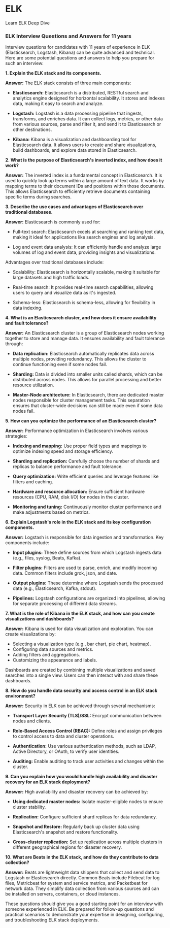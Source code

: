 # ELK
Learn ELK Deep Dive

### ELK Interview Questions and Answers for 11 years
Interview questions for candidates with 11 years of experience in ELK (Elasticsearch, Logstash, Kibana) can be quite advanced and technical. Here are some potential questions and answers to help you prepare for such an interview:

**1. Explain the ELK stack and its components.**

**Answer:** The ELK stack consists of three main components:

- **Elasticsearch:** Elasticsearch is a distributed, RESTful search and analytics engine designed for horizontal scalability. It stores and indexes data, making it easy to search and analyze.

- **Logstash:** Logstash is a data processing pipeline that ingests, transforms, and enriches data. It can collect logs, metrics, or other data from various sources, parse and filter it, and send it to Elasticsearch or other destinations.

- **Kibana:** Kibana is a visualization and dashboarding tool for Elasticsearch data. It allows users to create and share visualizations, build dashboards, and explore data stored in Elasticsearch.

**2. What is the purpose of Elasticsearch's inverted index, and how does it work?**

**Answer:** The inverted index is a fundamental concept in Elasticsearch. It is used to quickly look up terms within a large amount of text data. It works by mapping terms to their document IDs and positions within those documents. This allows Elasticsearch to efficiently retrieve documents containing specific terms during searches.

**3. Describe the use cases and advantages of Elasticsearch over traditional databases.**

**Answer:** Elasticsearch is commonly used for:

- Full-text search: Elasticsearch excels at searching and ranking text data, making it ideal for applications like search engines and log analysis.

- Log and event data analysis: It can efficiently handle and analyze large volumes of log and event data, providing insights and visualizations.

Advantages over traditional databases include:

- Scalability: Elasticsearch is horizontally scalable, making it suitable for large datasets and high traffic loads.

- Real-time search: It provides real-time search capabilities, allowing users to query and visualize data as it's ingested.

- Schema-less: Elasticsearch is schema-less, allowing for flexibility in data indexing.

**4. What is an Elasticsearch cluster, and how does it ensure availability and fault tolerance?**

**Answer:** An Elasticsearch cluster is a group of Elasticsearch nodes working together to store and manage data. It ensures availability and fault tolerance through:

- **Data replication:** Elasticsearch automatically replicates data across multiple nodes, providing redundancy. This allows the cluster to continue functioning even if some nodes fail.

- **Sharding:** Data is divided into smaller units called shards, which can be distributed across nodes. This allows for parallel processing and better resource utilization.

- **Master-Node architecture:** In Elasticsearch, there are dedicated master nodes responsible for cluster management tasks. This separation ensures that cluster-wide decisions can still be made even if some data nodes fail.

**5. How can you optimize the performance of an Elasticsearch cluster?**

**Answer:** Performance optimization in Elasticsearch involves various strategies:

- **Indexing and mapping:** Use proper field types and mappings to optimize indexing speed and storage efficiency.

- **Sharding and replication:** Carefully choose the number of shards and replicas to balance performance and fault tolerance.

- **Query optimization:** Write efficient queries and leverage features like filters and caching.

- **Hardware and resource allocation:** Ensure sufficient hardware resources (CPU, RAM, disk I/O) for nodes in the cluster.

- **Monitoring and tuning:** Continuously monitor cluster performance and make adjustments based on metrics.

**6. Explain Logstash's role in the ELK stack and its key configuration components.**

**Answer:** Logstash is responsible for data ingestion and transformation. Key components include:

- **Input plugins:** These define sources from which Logstash ingests data (e.g., files, syslog, Beats, Kafka).

- **Filter plugins:** Filters are used to parse, enrich, and modify incoming data. Common filters include grok, json, and date.

- **Output plugins:** These determine where Logstash sends the processed data (e.g., Elasticsearch, Kafka, stdout).

- **Pipelines:** Logstash configurations are organized into pipelines, allowing for separate processing of different data streams.

**7. What is the role of Kibana in the ELK stack, and how can you create visualizations and dashboards?**

**Answer:** Kibana is used for data visualization and exploration. You can create visualizations by:

- Selecting a visualization type (e.g., bar chart, pie chart, heatmap).
- Configuring data sources and metrics.
- Adding filters and aggregations.
- Customizing the appearance and labels.

Dashboards are created by combining multiple visualizations and saved searches into a single view. Users can then interact with and share these dashboards.

**8. How do you handle data security and access control in an ELK stack environment?**

**Answer:** Security in ELK can be achieved through several mechanisms:

- **Transport Layer Security (TLS)/SSL:** Encrypt communication between nodes and clients.

- **Role-Based Access Control (RBAC):** Define roles and assign privileges to control access to data and cluster operations.

- **Authentication:** Use various authentication methods, such as LDAP, Active Directory, or OAuth, to verify user identities.

- **Auditing:** Enable auditing to track user activities and changes within the cluster.

**9. Can you explain how you would handle high availability and disaster recovery for an ELK stack deployment?**

**Answer:** High availability and disaster recovery can be achieved by:

- **Using dedicated master nodes:** Isolate master-eligible nodes to ensure cluster stability.

- **Replication:** Configure sufficient shard replicas for data redundancy.

- **Snapshot and Restore:** Regularly back up cluster data using Elasticsearch's snapshot and restore functionality.

- **Cross-cluster replication:** Set up replication across multiple clusters in different geographical regions for disaster recovery.

**10. What are Beats in the ELK stack, and how do they contribute to data collection?**

**Answer:** Beats are lightweight data shippers that collect and send data to Logstash or Elasticsearch directly. Common Beats include Filebeat for log files, Metricbeat for system and service metrics, and Packetbeat for network data. They simplify data collection from various sources and can be installed on servers, containers, or cloud instances.

These questions should give you a good starting point for an interview with someone experienced in ELK. Be prepared for follow-up questions and practical scenarios to demonstrate your expertise in designing, configuring, and troubleshooting ELK stack deployments.
